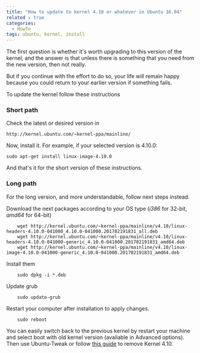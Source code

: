 ```yaml
---
title: "How to update to kernel 4.10 or whatever in Ubuntu 16.04"
related : true
categories:
  - HowTo
tags: ubuntu, kernel, install
---
```


The first question is whether it's worth upgrading to this version of the kernel,
and the answer is that unless there is something that you need from the new
version, then not really.

But if you continue with the effort to do so, your life will remain happy
because you could return to your earlier version if something fails.

To update the kernel follow these instructions

### Short path

Check the latest or desired version in 

    http://kernel.ubuntu.com/~kernel-ppa/mainline/

Now, install it. For example, if your selected version is 4.10.0:

    sudo apt-get install linux-image-4.10.0
    
And that's it for the short version of these instructions. 

### Long path

For the long version, and more understandable,  follow next steps instead.

Download the next packages according to your OS type (*i386* for 32-bit, *amd64* for 64-bit)

        wget http://kernel.ubuntu.com/~kernel-ppa/mainline/v4.10/linux-headers-4.10.0-041000_4.10.0-041000.201702191831_all.deb
        wget http://kernel.ubuntu.com/~kernel-ppa/mainline/v4.10/linux-headers-4.10.0-041000-generic_4.10.0-041000.201702191831_amd64.deb
        wget http://kernel.ubuntu.com/~kernel-ppa/mainline/v4.10/linux-image-4.10.0-041000-generic_4.10.0-041000.201702191831_amd64.deb
        

Install them

        sudo dpkg -i *.deb
        
Update grub

        sudo update-grub

Restart your computer after installation to apply changes.

        sudo reboot

You can easily switch back to the previous kernel by restart your machine and
select boot with old kernel version (available in Advanced options). Then use
Ubuntu-Tweak or follow [this guide](http://ubuntuhandbook.org/index.php/2016/05/remove-old-kernels-ubuntu-16-04/) to remove Kernel 4.10.
